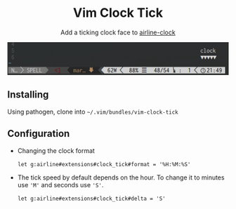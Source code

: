<h1 align="center">
    Vim Clock Tick
</h1>

<p align="center">
    Add a ticking clock face to <a href="https://github.com/enricobacis/vim-airline-clock">airline-clock</a>
</p>

<p align="center">
    <img src="https://raw.githubusercontent.com/GiantsLoveDeathMetal/vim-clock-tick/master/.screenshot/clock_shot.png"/>
</p>



## Installing

Using pathogen, clone into `~/.vim/bundles/vim-clock-tick`

## Configuration

 * Changing the clock format

    ```vim
    let g:airline#extensions#clock_tick#format = '%H:%M:%S'
    ```

 * The tick speed by default depends on the hour. To change it to minutes use `'M'` and seconds use `'S'`.

    ```vim
    let g:airline#extensions#clock_tick#delta = 'S'
    ```
